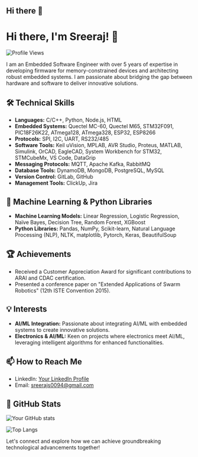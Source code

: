 ## Hi there 👋

# Hi there, I'm Sreeraj! 👋

![Profile Views](https://komarev.com/ghpvc/?username=yourusername&color=brightgreen)

I am an Embedded Software Engineer with over 5 years of expertise in developing firmware for memory-constrained devices and architecting robust embedded systems. I am passionate about bridging the gap between hardware and software to deliver innovative solutions.

## 🛠️ Technical Skills

- **Languages:** C/C++, Python, Node.js, HTML
- **Embedded Systems:** Quectel MC-60, Quectel M65, STM32F091, PIC18F26K22, ATmega128, ATmega328, ESP32, ESP8266
- **Protocols:** SPI, I2C, UART, RS232/485
- **Software Tools:** Keil uVision, MPLAB, AVR Studio, Proteus, MATLAB, Simulink, OrCAD, EagleCAD, System Workbench for STM32, STMCubeMx, VS Code, DataGrip
- **Messaging Protocols:** MQTT, Apache Kafka, RabbitMQ
- **Database Tools:** DynamoDB, MongoDB, PostgreSQL, MySQL
- **Version Control:** GitLab, GitHub
- **Management Tools:** ClickUp, Jira

## 🧠 Machine Learning & Python Libraries

- **Machine Learning Models:** Linear Regression, Logistic Regression, Naïve Bayes, Decision Tree, Random Forest, XGBoost
- **Python Libraries:** Pandas, NumPy, Scikit-learn, Natural Language Processing (NLP), NLTK, matplotlib, Pytorch, Keras, BeautifulSoup

## 🏆 Achievements

- Received a Customer Appreciation Award for significant contributions to ARAI and CDAC certification.
- Presented a conference paper on "Extended Applications of Swarm Robotics" (12th ISTE Convention 2015).

## 💡 Interests

- **AI/ML Integration:** Passionate about integrating AI/ML with embedded systems to create innovative solutions.
- **Electronics & AI/ML:** Keen on projects where electronics meet AI/ML, leveraging intelligent algorithms for enhanced functionalities.

## 📫 How to Reach Me

- LinkedIn: [Your LinkedIn Profile](https://www.linkedin.com/in/sreeraj-sudhakaran)
- Email: sreerajs0094@gmail.com

## 🔗 GitHub Stats

![Your GitHub stats](https://github-readme-stats.vercel.app/api?username=yourusername&show_icons=true&theme=radical)

![Top Langs](https://github-readme-stats.vercel.app/api/top-langs/?username=yourusername&layout=compact&theme=radical)
<!--
## 🌟 Projects

Here are some of my notable projects:

- [Project 1](https://github.com/yourusername/project1) - Brief description of project 1.
- [Project 2](https://github.com/yourusername/project2) - Brief description of project 2.
- [Project 3](https://github.com/yourusername/project3) - Brief description of project 3.
-->
Let's connect and explore how we can achieve groundbreaking technological advancements together!

<!--
**sreeraj-sudhakaran/sreeraj-sudhakaran** is a ✨ _special_ ✨ repository because its `README.md` (this file) appears on your GitHub profile.

Here are some ideas to get you started:

- 🔭 I’m currently working on ...
- 🌱 I’m currently learning ...
- 👯 I’m looking to collaborate on ...
- 🤔 I’m looking for help with ...
- 💬 Ask me about ...
- 📫 How to reach me: ...
- 😄 Pronouns: ...
- ⚡ Fun fact: ...
-->
